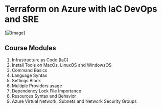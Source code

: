 # Terraform on Azure with IaC DevOps and SRE 
[![Image](https://stacksimplify.com/course-images/terraform-on-azure-with-iac-azure-devops-sre-1.png)]

## Course Modules
01. Infrastructure as Code (IaC)
02. Install Tools on MacOs, LinuxOS and WindowsOS
03. Command Basics
04. Language Syntax
05. Settings Block
06. Multiple Providers usage
07. Dependency Lock File Importance
08. Resources Syntax and Behavior
09. Azure Virtual Network, Subnets and Network Security Groups